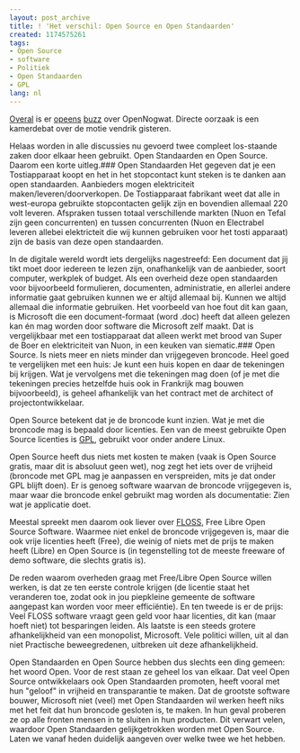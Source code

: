 ```yaml
---
layout: post_archive
title: ! 'Het verschil: Open Source en Open Standaarden'
created: 1174575261
tags:
- Open Source
- software
- Politiek
- Open Standaarden
- GPL
lang: nl
---
```

[Overal](http://www.trouw.nl/hetnieuws/economie/article665808.ece/De_overheid_moet_aan_de_goedkope_software) is er [opeens](http://www.automatiseringgids.nl/ag/nieuws/nieuws/toon_nieuwsbericht.jsp?di=314374) [buzz](http://woss.groenlinksweblog.nl/blog/2007/03/21/algemeen_overleg_ez_over_de_motie_vendrik) over OpenNogwat. Directe oorzaak is een kamerdebat over de motie vendrik gisteren.

Helaas worden in alle discussies nu gevoerd twee compleet los-staande zaken door elkaar heen gebruikt. Open Standaarden en Open Source. Daarom een korte uitleg.### Open Standaarden
Het gegeven dat je een Tostiapparaat koopt en het in het stopcontact kunt steken is te danken aan open standaarden. Aanbieders mogen elektriciteit maken/leveren/doorverkopen. De Tostiapparaat fabrikant weet dat alle in west-europa gebruikte stopcontacten gelijk zijn en bovendien allemaal 220 volt leveren. Afspraken tussen totaal verschillende markten (Nuon en Tefal zijn geen concurrenten) en tussen concurrenten (Nuon en Electrabel leveren allebei elektricteit die wij kunnen gebruiken voor het tosti apparaat) zijn de basis van deze open standaarden.

In de digitale wereld wordt iets dergelijks nagestreefd: Een document dat jij tikt moet door iedereen te lezen zijn, onafhankelijk van de aanbieder, soort computer, werkplek of budget. Als een overheid deze open standaarden voor bijvoorbeeld formulieren, documenten, administratie, en allerlei andere informatie gaat gebruiken kunnen we er altijd allemaal bij. Kunnen we altijd allemaal die informatie gebruiken. Het voorbeeld van hoe fout dit kan gaan, is Microsoft die een document-formaat (word .doc) heeft dat alleen gelezen kan én mag worden door software die Microsoft zelf maakt. Dat is vergelijkbaar met een tostiapparaat dat alleen werkt met brood van Super de Boer en elektriciteit van Nuon, in een keuken van siematic.### Open Source.
Is niets meer en niets minder dan vrijgegeven broncode. Heel goed te vergelijken met een huis: Je kunt een huis kopen en daar de tekeningen bij krijgen. Wat je vervolgens met die tekeningen mag doen (of je met die tekeningen precies hetzelfde huis ook in Frankrijk mag bouwen bijvoorbeeld), is geheel afhankelijk van het contract met de architect of projectontwikkelaar.

Open Source betekent dat je de broncode kunt inzien. Wat je met die broncode mag is bepaald door licenties. Een van de meest gebruikte Open Source licenties is [GPL](http://creativecommons.org/licenses/GPL/2.0/deed.nl), gebruikt voor onder andere Linux.

Open Source heeft dus niets met kosten te maken (vaak is Open Source gratis, maar dit is absoluut geen wet), nog zegt het iets over de vrijheid (broncode met GPL mag je aanpassen en verspreiden, mits je dat onder GPL blijft doen). Er is genoeg software waarvan de broncode vrijgegeven is, maar waar die broncode enkel gebruikt mag worden als documentatie: Zien wat je applicatie doet.

Meestal spreekt men daarom ook liever over [FLOSS](http://www.gnu.org/philosophy/free-sw.html), Free Libre Open Source Software. Waarmee niet enkel de broncode vrijgegeven is, maar die ook vrije licenties heeft (Free), die weinig of niets met de prijs te maken heeft (Libre) en Open Source is (in tegenstelling tot de meeste freeware of demo software, die slechts gratis is).

De reden waarom overheden graag met Free/Libre Open Source willen werken, is dat ze ten eerste controle krijgen (de licentie staat het veranderen toe, zodat ook in jou piepkleine gemeente de software aangepast kan worden voor meer efficiëntie). En ten tweede is er de prijs: Veel FLOSS software vraagt geen geld voor haar licenties, dit kan (maar hoeft niet) tot besparingen leiden. Als laatste is een steeds grotere afhankelijkheid van een monopolist, Microsoft. Vele politici willen, uit al dan niet Practische beweegredenen, uitbreken uit deze afhankelijkheid.

Open Standaarden en Open Source hebben dus slechts een ding gemeen: het woord Open. Voor de rest staan ze geheel los van elkaar. Dat veel Open Source ontwikkelaars ook Open Standaarden promoten, heeft vooral met hun "geloof" in vrijheid en transparantie te maken. Dat de grootste software bouwer, Microsoft niet (veel) met Open Standaarden wil werken heeft niks met het feit dat hun broncode gesloten is, te maken. In hun geval proberen ze op alle fronten mensen in te sluiten in hun producten. Dit verwart velen, waardoor Open Standaarden gelijkgetrokken worden met Open Source. Laten we vanaf heden duidelijk aangeven over welke twee we het hebben.
